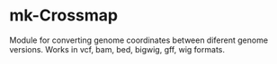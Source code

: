 # mk-Crossmap
Module for converting genome coordinates between diferent genome versions. Works in vcf, bam, bed, bigwig, gff, wig formats.
